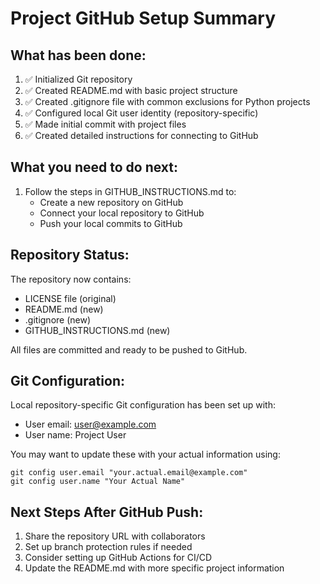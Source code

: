 # Project GitHub Setup Summary

## What has been done:

1. ✅ Initialized Git repository
2. ✅ Created README.md with basic project structure
3. ✅ Created .gitignore file with common exclusions for Python projects
4. ✅ Configured local Git user identity (repository-specific)
5. ✅ Made initial commit with project files
6. ✅ Created detailed instructions for connecting to GitHub

## What you need to do next:

1. Follow the steps in GITHUB_INSTRUCTIONS.md to:
   - Create a new repository on GitHub
   - Connect your local repository to GitHub
   - Push your local commits to GitHub

## Repository Status:

The repository now contains:
- LICENSE file (original)
- README.md (new)
- .gitignore (new)
- GITHUB_INSTRUCTIONS.md (new)

All files are committed and ready to be pushed to GitHub.

## Git Configuration:

Local repository-specific Git configuration has been set up with:
- User email: user@example.com
- User name: Project User

You may want to update these with your actual information using:
```
git config user.email "your.actual.email@example.com"
git config user.name "Your Actual Name"
```

## Next Steps After GitHub Push:

1. Share the repository URL with collaborators
2. Set up branch protection rules if needed
3. Consider setting up GitHub Actions for CI/CD
4. Update the README.md with more specific project information